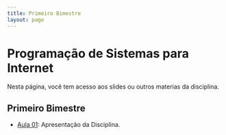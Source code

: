 ```yaml
---
title: Primeiro Bimestre
layout: page
---
```


# Programação de Sistemas para Internet

Nesta página, você tem acesso aos slides ou outros materias da disciplina.

## Primeiro Bimestre

- [Aula 01](../slides/00/00.pdf): Apresentação da Disciplina.  
